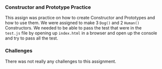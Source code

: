 ### Constructor and Prototype Practice

This assign was practice on how to create Constructor and Prototypes and how to use them. We were assigned to make 3 `Dog()` and 2 `Human()` Constructors. We needed to be able to pass the test that were in the `test.js` file by opening up `index.html` in a browser and open up the console and try to pass all the test.

### Challenges

There was not really any challenges to this assignment.
